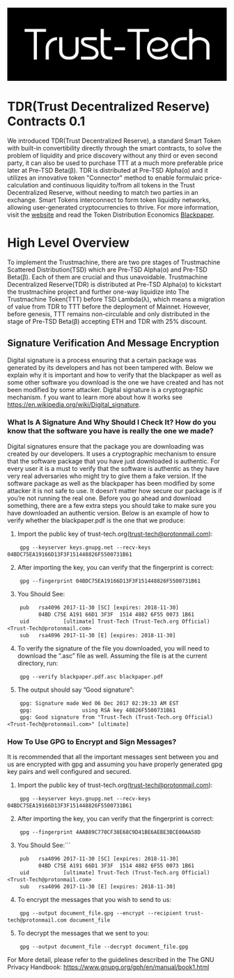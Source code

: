 ![trust-tech.org](trust-tech.jpg)
# TDR(Trust Decentralized Reserve) Contracts 0.1

We introduced TDR(Trust Decentralized Reserve), a standard Smart Token with built-in convertibility directly through the smart contracts, to solve the problem of liquidity and price discovery without any third or even second party, it can also be used to purchase TTT at a much more preferable price later at Pre-TSD Beta(β). TDR is distributed at Pre-TSD Alpha(α) and it utilizes an innovative token "Connector" method to enable formulaic price-calculation and continuous liquidity to/from all tokens in the Trust Decentralized Reserve, without needing to match two parties in an exchange. Smart Tokens interconnect to form token liquidity networks, allowing user-generated cryptocurrencies to thrive. For more information, visit the [website](http://trust-tech.org) and read the Token Distribution Economics [Blackpaper](https://github.com/trust-tech/Blackpaper).

# High Level Overview
To implement the Trustmachine, there are two pre stages of Trustmachine Scattered Distribution(TSD) which are Pre-TSD Alpha(α) and Pre-TSD Beta(β). Each of them are crucial and thus unavoidable. Trustmachine Decentralized Reserve(TDR) is distributed at Pre-TSD Alpha(α) to kickstart the trustmachine project and further one-way liquidize into The Trustmachine Token(TTT) before TSD Lambda(λ), which means a migration of value from TDR to TTT before the deployment of Mainnet. However, before genesis, TTT remains non-circulable and only distributed in the stage of Pre-TSD Beta(β) accepting ETH and TDR with 25\% discount.

## Signature Verification And Message Encryption
Digital signature is a process ensuring that a certain package was generated by its developers and has not been tampered with.
Below we explain why it is important and how to verify that the blackpaper as well as some other software you download is the one
we have created and has not been modified by some attacker. Digital signature is a cryptographic mechanism. 
f you want to learn
more about how it works see https://en.wikipedia.org/wiki/Digital_signature.
### What Is A Signature And Why Should I Check It? How do you know that the software you have is really the one we made?
Digital signatures ensure that the package you are downloading was created by our developers. It uses a cryptographic mechanism to
ensure that the software package that you have just downloaded is authentic. For every user it is a must to verify that the software
is authentic as they have very real adversaries who might try to give them a fake version. If the software package as well as the
blackpaper has been modified by some attacker it is not safe to use. It doesn’t matter how secure our package is if you’re not running
the real one. Before you go ahead and download something, there are a few extra steps you should take to make sure you have
downloaded an authentic version. Below is an example of how to verify whether the blackpaper.pdf is the one that we produce:
1. Import the public key of trust-tech.org(trust-tech@protonmail.com):
```
    gpg --keyserver keys.gnupg.net --recv-keys 04BDC75EA19166D13F3F151448826F5500731B61
```
2. After importing the key, you can verify that the fingerprint is correct:
```
    gpg --fingerprint 04BDC75EA19166D13F3F151448826F5500731B61
```
3. You Should See:
```
    pub   rsa4096 2017-11-30 [SC] [expires: 2018-11-30]
          04BD C75E A191 66D1 3F3F  1514 4882 6F55 0073 1B61
    uid           [ultimate] Trust-Tech (Trust-Tech.org Official) <Trust-Tech@protonmail.com>
    sub   rsa4096 2017-11-30 [E] [expires: 2018-11-30]
```
4. To verify the signature of the file you downloaded, you will need to download the ”.asc” file as well. Assuming the file is at the current directory, run:
```
    gpg --verify blackpaper.pdf.asc blackpaper.pdf
```
5. The output should say ”Good signature”:
```
    gpg: Signature made Wed 06 Dec 2017 02:39:33 AM EST
    gpg:                using RSA key 48826F5500731B61
    gpg: Good signature from "Trust-Tech (Trust-Tech.org Official) <Trust-Tech@protonmail.com>" [ultimate]
```
### How To Use GPG to Encrypt and Sign Messages?
It is recommended that all the important messages sent between you and us are encrypted with gpg and assuming you have properly generated gpg key pairs and well configured and secured.
1. Import
the public key of trust-tech.org(trust-tech@protonmail.com):
```
    gpg --keyserver keys.gnupg.net --recv-keys 04BDC75EA19166D13F3F151448826F5500731B61
```
2. After importing the key, you can verify that the fingerprint is correct:
```
    gpg --fingerprint 4AAB89C770CF38E68C9D41BE6AEBE3BCE00AA58D
```
3. You Should See:```
```
    pub   rsa4096 2017-11-30 [SC] [expires: 2018-11-30]
          04BD C75E A191 66D1 3F3F  1514 4882 6F55 0073 1B61
    uid           [ultimate] Trust-Tech (Trust-Tech.org Official) <Trust-Tech@protonmail.com>
    sub   rsa4096 2017-11-30 [E] [expires: 2018-11-30]
```
4. To encrypt the messages that you wish to send to us:
```
    gpg --output document_file.gpg --encrypt --recipient trust-tech@protonmail.com document_file
```
5. To decrypt the messages that we sent to you:
```
    gpg --output document_file --decrypt document_file.gpg
```
For More detail, please refer to the guidelines described in the The GNU Privacy Handbook:
https://www.gnupg.org/gph/en/manual/book1.html
